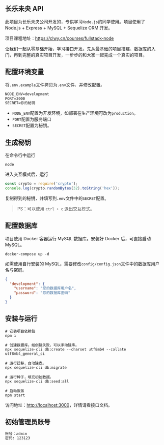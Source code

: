## 长乐未央 API

此项目为长乐未央公司开发的，专供学习`Node.js`的同学使用。项目使用了 Node.js + Express + MySQL + Sequelize ORM 开发。

项目课程地址：https://clwy.cn/courses/fullstack-node

让我们一起从零基础开始，学习接口开发。先从最基础的项目搭建、数据库的入门，再到完整的真实项目开发，一步步的和大家一起完成一个真实的项目。

## 配置环境变量

将`.env.example`文件拷贝为`.env`文件，并修改配置。

```txt
NODE_ENV=development
PORT=3000
SECRET=你的秘钥
```

- `NODE_ENV`配置为开发环境，如部署在生产环境可改为`production`。
- `PORT`配置为服务端口
- `SECRET`配置为秘钥。

## 生成秘钥

在命令行中运行

```
node
```

进入交互模式后，运行

```js
const crypto = require('crypto');
console.log(crypto.randomBytes(32).toString('hex'));
```

复制得到的秘钥，并填写到`.env`文件中的`SECRET`配置。

> PS：可以使用 `ctrl + c` 退出交互模式。

## 配置数据库

项目使用 Docker 容器运行 MySQL 数据库。安装好 Docker 后，可直接启动 MySQL。

```
docker-compose up -d
```

如需使用自行安装的 MySQL，需要修改`config/config.json`文件中的数据库用户名与密码。

```json
{
  "development": {
    "username": "您的数据库用户名",
    "password": "您的数据库密码"
  }
}
 ```

## 安装与运行

```
# 安装项目依赖包
npm i

# 创建数据库。如创建失败，可以手动建库。
npx sequelize-cli db:create --charset utf8mb4 --collate utf8mb4_general_ci

# 运行迁移，自动建表。
npx sequelize-cli db:migrate

# 运行种子，填充初始数据。
npx sequelize-cli db:seed:all

# 启动服务
npm start
```

访问地址：[http://localhost:3000](http://localhost:3000)，详情请看接口文档。

## 初始管理员账号

```txt
账号：admin
密码: 123123
```
